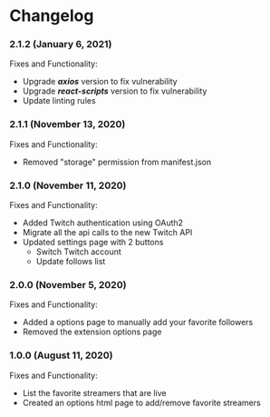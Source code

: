 # Changelog
### 2.1.2 (January 6, 2021)

Fixes and Functionality:

- Upgrade **_axios_** version to fix vulnerability
- Upgrade **_react-scripts_** version to fix vulnerability
- Update linting rules

### 2.1.1 (November 13, 2020)

Fixes and Functionality:

- Removed "storage" permission from manifest.json

### 2.1.0 (November 11, 2020)

Fixes and Functionality:

- Added Twitch authentication using OAuth2
- Migrate all the api calls to the new Twitch API
- Updated settings page with 2 buttons
    - Switch Twitch account
    - Update follows list

### 2.0.0 (November 5, 2020)

Fixes and Functionality:

- Added a options page to manually add your favorite followers
- Removed the extension options page

### 1.0.0 (August 11, 2020)

Fixes and Functionality:

- List the favorite streamers that are live
- Created an options html page to add/remove favorite streamers
